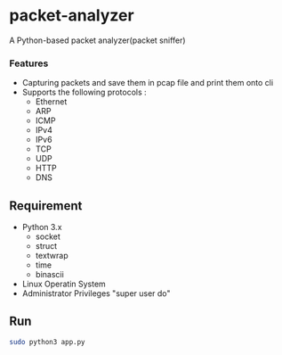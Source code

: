 # packet-analyzer
A Python-based packet analyzer(packet sniffer)


### Features

- Capturing packets and save them in pcap file and print them onto cli
- Supports the following protocols :
	- Ethernet
	- ARP
	- ICMP
	- IPv4
	- IPv6
	- TCP
	- UDP
	- HTTP
	- DNS

## Requirement
- Python 3.x
	- socket
	- struct
	- textwrap
	- time
	- binascii
- Linux Operatin System
- Administrator Privileges "super user do"


## Run


```sh
sudo python3 app.py
```
